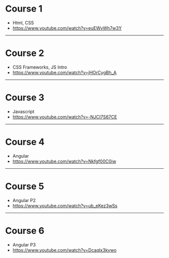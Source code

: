 #   Course 1
*   Html, CSS
*   https://www.youtube.com/watch?v=euEWvWh7w3Y

--------------------------------------------------------------------

#   Course 2
*   CSS Frameworks, JS Intro
*   https://www.youtube.com/watch?v=jHOrCygBh_A

--------------------------------------------------------------------

#   Course 3
*   Javascript
*   https://www.youtube.com/watch?v=-NJCI7S67CE

--------------------------------------------------------------------

#   Course 4
*   Angular
*   https://www.youtube.com/watch?v=Nkfgf00C0iw

--------------------------------------------------------------------

#   Course 5
*   Angular P2
*   https://www.youtube.com/watch?v=ub_eKez3wSs

--------------------------------------------------------------------

#   Course 6
*   Angular P3
*   https://www.youtube.com/watch?v=Dcaqlx3kywo

